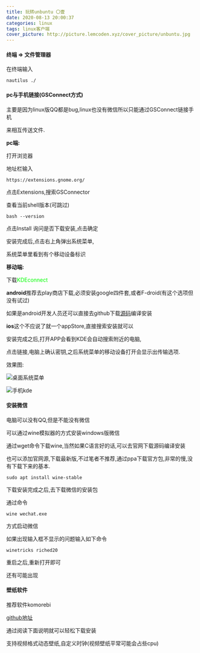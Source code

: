 ```yaml
---
title: 玩转unbuntu 〇壹
date: 2020-08-13 20:00:37
categories: linux
tags: linux客户端
cover_picture: http://picture.lemcoden.xyz/cover_picture/unbuntu.jpg
---
```


#### 终端 => 文件管理器

在终端输入

```
nautilus ./
```

#### pc与手机链接(GSConnect方式)

主要是因为linux版QQ都是bug,linux也没有微信所以只能通过GSConnect链接手机

来相互传送文件.

<!--more-->

**pc端:**

打开浏览器

地址栏输入

```
https://extensions.gnome.org/
```

点击Extensions,搜索GSConnector

查看当前shell版本(可跳过)

```
bash --version
```

点击Install 询问是否下载安装,点击确定

安装完成后,点击右上角弹出系统菜单,

系统菜单里看到有个移动设备标识

**移动端:**

下载<font color='#00ff00'>KDEconnect</font>

**android**推荐去play商店下载,必须安装google四件套,或者F-droid(有这个选项但没有试过)

如果是android开发人员还可以直接去github下载<a href='https://github.com/KDE/kdeconnect-android'>源码</a>编译安装



**ios**这个不应说了就一个appStore,直接搜索安装就可以

安装完成之后,打开APP会看到KDE会自动搜索附近的电脑,

点击链接,电脑上确认密钥,之后系统菜单的移动设备打开会显示出传输选项.

效果图:

![桌面系统菜单](http://picture.lemcoden.xyz/cover_picture/gsconnect.png)

![手机kde](http://picture.lemcoden.xyz/cover_picture/phone_kde.jpg)

#### 安装微信

电脑可以没有QQ,但是不能没有微信

可以通过wine模拟器的方式安装windows版微信

通过wget命令下载wine,当然如果C语言好的话,可以去官网下载源码编译安装

也可以添加官网源,下载最新版,不过笔者不推荐,通过ppa下载官方包,非常的慢,没有下载下来的基本.

```
sudo apt install wine-stable
```

下载安装完成之后,去下载微信的安装包

通过命令

```
wine wechat.exe
```

方式启动微信

如果出现输入框不显示的问题输入如下命令

```
winetricks riched20
```

重启之后,重新打开即可

还有可能出现

#### 壁纸软件

推荐软件komorebi

<a href='https://github.com/iKurum/komorebi'>github地址</a>

通过阅读下面说明就可以轻松下载安装

支持视频格式动态壁纸,自定义时钟(视频壁纸平常可能会占些cpu)
